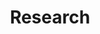 ---
layout: list
title: Research
slug: research
description: >
  This category focuses on academic research in artificial intelligence, computer vision, and medical imaging. It includes paper reviews and practical implementations, providing critical analysis and experimental reproductions to deepen understanding and inspire future innovation.
sitemap: true
---